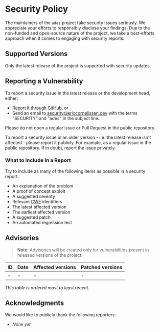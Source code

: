 # Security Policy

The maintainers of the `ades` project take security issues seriously. We appreciate your efforts
to responsibly disclose your findings. Due to the non-funded and open-source nature of the project,
we take a best-efforts approach when it comes to engaging with security reports.

## Supported Versions

Only the latest release of the project is supported with security updates.

## Reporting a Vulnerability

To report a security issue in the latest release or the development head, either:

- [Report it through GitHub][new github advisory], or
- Send an email to [security@ericcornelissen.dev] with the terms "SECURITY" and "ades" in the
  subject line.

Please do not open a regular issue or Pull Request in the public repository.

To report a security issue in an older version - i.e. the latest release isn't affected - please
report it publicly. For example, as a regular issue in the public repository. If in doubt, report
the issue privately.

[new github advisory]: https://github.com/ericcornelissen/ades/security/advisories/new
[security@ericcornelissen.dev]: mailto:security@ericcornelissen.dev?subject=SECURITY%20%28ades%29

### What to Include in a Report

Try to include as many of the following items as possible in a security report:

- An explanation of the problem
- A proof of concept exploit
- A suggested severity
- Relevant [CWE] identifiers
- The latest affected version
- The earliest affected version
- A suggested patch
- An automated regression test

[cwe]: https://cwe.mitre.org/

## Advisories

> **Note**: Advisories will be created only for vulnerabilities present in released versions of the
> project.

| ID               | Date       | Affected versions | Patched versions |
| :--------------- | :--------- | :---------------- | :--------------- |
| -                | -          | -                 | -                |

_This table is ordered most to least recent._

## Acknowledgments

We would like to publicly thank the following reporters:

- _None yet_
